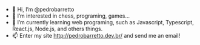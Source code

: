 - 👋 Hi, I’m @pedrobarretto
- 👀 I’m interested in chess, programing, games... 
- 🌱 I’m currently learning web programing, such as Javascript, Typescript, React.js, Node.js, and others things.
- 📫 Enter my site http://pedrobarretto.dev.br/ and send me an email!

<!---
pedrobarretto/pedrobarretto is a ✨ special ✨ repository because its `README.md` (this file) appears on your GitHub profile.
You can click the Preview link to take a look at your changes.
--->
